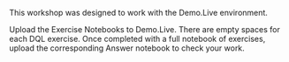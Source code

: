 This workshop was designed to work with the Demo.Live environment. 

Upload the Exercise Notebooks to Demo.Live. There are empty spaces for each DQL exercise. Once completed with a full notebook of exercises, upload the corresponding Answer notebook to check your work. 
